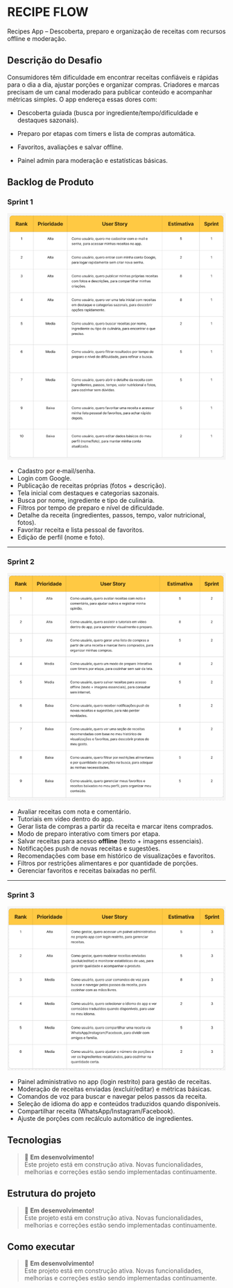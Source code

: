 # RECIPE FLOW

Recipes App – Descoberta, preparo e organização de receitas com recursos offline e moderação.

## Descrição do Desafio

Consumidores têm dificuldade em encontrar receitas confiáveis e rápidas para o dia a dia, ajustar porções e organizar compras. Criadores e marcas precisam de um canal moderado para publicar conteúdo e acompanhar métricas simples. O app endereça essas dores com:

- Descoberta guiada (busca por ingrediente/tempo/dificuldade e destaques sazonais).

- Preparo por etapas com timers e lista de compras automática.

- Favoritos, avaliações e salvar offline.

- Painel admin para moderação e estatísticas básicas.

## Backlog de Produto

### Sprint 1

![User Stories – Sprint 1](./documentation/images/user-stories-sprint-1.png)

* Cadastro por e‑mail/senha.
* Login com Google.
* Publicação de receitas próprias (fotos + descrição).
* Tela inicial com destaques e categorias sazonais.
* Busca por nome, ingrediente e tipo de culinária.
* Filtros por tempo de preparo e nível de dificuldade.
* Detalhe da receita (ingredientes, passos, tempo, valor nutricional, fotos).
* Favoritar receita e lista pessoal de favoritos.
* Edição de perfil (nome e foto).

---

### Sprint 2

![User Stories – Sprint 2](./documentation/images/user-stories-sprint-2.png)

* Avaliar receitas com nota e comentário.
* Tutoriais em vídeo dentro do app.
* Gerar lista de compras a partir da receita e marcar itens comprados.
* Modo de preparo interativo com timers por etapa.
* Salvar receitas para acesso **offline** (texto + imagens essenciais).
* Notificações push de novas receitas e sugestões.
* Recomendações com base em histórico de visualizações e favoritos.
* Filtros por restrições alimentares e por quantidade de porções.
* Gerenciar favoritos e receitas baixadas no perfil.

---

### Sprint 3

![User Stories – Sprint 3](./documentation/images/user-stories-sprint-3.png)

* Painel administrativo no app (login restrito) para gestão de receitas.
* Moderação de receitas enviadas (excluir/editar) e métricas básicas.
* Comandos de voz para buscar e navegar pelos passos da receita.
* Seleção de idioma do app e conteúdos traduzidos quando disponíveis.
* Compartilhar receita (WhatsApp/Instagram/Facebook).
* Ajuste de porções com recálculo automático de ingredientes.

## Tecnologias

> 🚧 **Em desenvolvimento!**  
> Este projeto está em construção ativa. Novas funcionalidades, melhorias e correções estão sendo implementadas continuamente.

## Estrutura do projeto

> 🚧 **Em desenvolvimento!**  
> Este projeto está em construção ativa. Novas funcionalidades, melhorias e correções estão sendo implementadas continuamente.

## Como executar

> 🚧 **Em desenvolvimento!**  
> Este projeto está em construção ativa. Novas funcionalidades, melhorias e correções estão sendo implementadas continuamente.
